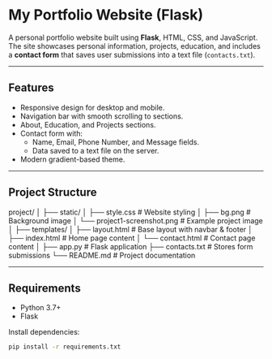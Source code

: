 # My Portfolio Website (Flask)

A personal portfolio website built using **Flask**, HTML, CSS, and JavaScript.  
The site showcases personal information, projects, education, and includes a **contact form** that saves user submissions into a text file (`contacts.txt`).

---

##  Features
- Responsive design for desktop and mobile.
- Navigation bar with smooth scrolling to sections.
- About, Education, and Projects sections.
- Contact form with:
  - Name, Email, Phone Number, and Message fields.
  - Data saved to a text file on the server.
- Modern gradient-based theme.

---

##  Project Structure
project/
│
├── static/
│ ├── style.css # Website styling
│ ├── bg.png # Background image
│ └── project1-screenshot.png # Example project image
│
├── templates/
│ ├── layout.html # Base layout with navbar & footer
│ ├── index.html # Home page content
│ └── contact.html # Contact page content
│
├── app.py # Flask application
├── contacts.txt # Stores form submissions
└── README.md # Project documentation


---

##  Requirements
- Python 3.7+
- Flask

Install dependencies:
```bash
pip install -r requirements.txt


